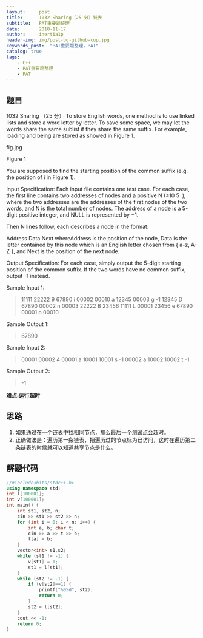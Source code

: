 ```yaml
---
layout:     post
title:      1032 Sharing（25 分）链表
subtitle:   PAT重要题整理
date:       2018-11-17
author:     inertia1p
header-img: img/post-bg-github-cup.jpg
keywords_post:  "PAT重要题整理，PAT"
catalog: true
tags:
    - C++
    - PAT重要题整理
    - PAT
---
```


## 题目

1032 Sharing （25 分）
To store English words, one method is to use linked lists and store a word letter by letter. To save some space, we may let the words share the same sublist if they share the same suffix. For example, loading and being are stored as showed in Figure 1.

fig.jpg

Figure 1

You are supposed to find the starting position of the common suffix (e.g. the position of i in Figure 1).

Input Specification:
Each input file contains one test case. For each case, the first line contains two addresses of nodes and a positive N (≤10
​5
​​ ), where the two addresses are the addresses of the first nodes of the two words, and N is the total number of nodes. The address of a node is a 5-digit positive integer, and NULL is represented by −1.

Then N lines follow, each describes a node in the format:

Address Data Next
whereAddress is the position of the node, Data is the letter contained by this node which is an English letter chosen from { a-z, A-Z }, and Next is the position of the next node.

Output Specification:
For each case, simply output the 5-digit starting position of the common suffix. If the two words have no common suffix, output -1 instead.

Sample Input 1:
>11111 22222 9
67890 i 00002
00010 a 12345
00003 g -1
12345 D 67890
00002 n 00003
22222 B 23456
11111 L 00001
23456 e 67890
00001 o 00010

Sample Output 1:
>67890

Sample Input 2:
>00001 00002 4
00001 a 10001
10001 s -1
00002 a 10002
10002 t -1

Sample Output 2:
>-1

**难点:运行超时**

## 思路

1. 如果通过在一个链表中找相同节点，那么最后一个测试点会超时。
2. 正确做法是：遍历第一条链表，把遍历过的节点标为已访问，这时在遍历第二条链表的时候就可以知道共享节点是什么。

## 解题代码

```C++
//#include<bits/stdc++.h>
using namespace std;
int l[100001];
int v[100001];
int main() {
	int st1, st2, n;
	cin >> st1 >> st2 >> n;
	for (int i = 0; i < n; i++) {
		int a, b; char t;
		cin >> a >> t >> b;
		l[a] = b;
	}
	vector<int> s1,s2;
	while (st1 != -1) {
		v[st1] = 1;
		st1 = l[st1];
	}
	while (st2 != -1) {
		if (v[st2]==1) {
			printf("%05d", st2);
			return 0;
		}
		st2 = l[st2];
	}
	cout << -1;
	return 0;
}

```
